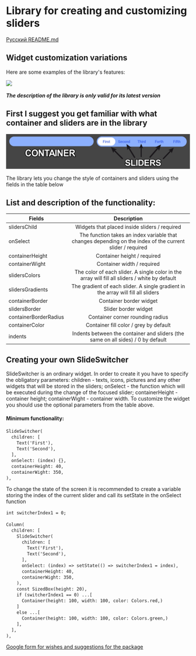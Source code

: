 # Library for creating and customizing sliders

[Русский README.md](README.ru.md)

## Widget customization variations

Here are some examples of the library's features:

![](.github/switchers_example.gif)

***The description of the library is only valid for its latest version***

## First I suggest you get familiar with what container and sliders are in the library

![](.github/container_sliders.png)

The library lets you change the style of containers and sliders using the fields in the table below

## List and description of the functionality:

| Fields           | Description                                   |
| ---------------- |:---------------------------------------------:|
| slidersChild     | Widgets that placed inside sliders / required |
| onSelect | The function takes an index variable that changes depending on the index of the current slider / required|
| containerHeight | Container height / required |
| containerWight | Container width / required |
| slidersColors | The color of each slider. A single color in the array will fill all sliders / white by default |
| slidersGradients | The gradient of each slider. A single gradient in the array will fill all sliders |
| containerBorder | Container border widget |
| slidersBorder | Slider border widget |
| containerBorderRadius | Container corner rounding radius |
| containerColor | Container fill color / grey by default |
| indents | Indents between the container and sliders (the same on all sides) / 0 by default |

## Creating your own SlideSwitcher

SlideSwitcher is an ordinary widget. In order to create it you have to specify the obligatory parameters:
children - texts, icons, pictures and any other widgets that will be stored in the sliders;
onSelect - the function which will be executed during the change of the focused slider;
containerHeight - container height; containerWight - container width. To customize the widget
you should use the optional parameters from the table above.

#### Minimum functionality:

```
SlideSwitcher(
  children: [
    Text('First'),
    Text('Second'),
  ],
  onSelect: (index) {},
  containerHeight: 40,
  containerWight: 350,
),
```

To change the state of the screen it is recommended to create a variable storing the index of the current slider and call its setState
in the onSelect function

```
int switcherIndex1 = 0;

Column(
  children: [
    SlideSwitcher(
      children: [
        Text('First'),
        Text('Second'),
      ],
      onSelect: (index) => setState(() => switcherIndex1 = index),
      containerHeight: 40,
      containerWight: 350,
    ),
    const SizedBox(height: 20),
    if (switcherIndex1 == 0) ...[
      Container(height: 100, width: 100, color: Colors.red,)
    ]
    else ...[
      Container(height: 100, width: 100, color: Colors.green,)
    ],
  ],
),
```

[Google form for wishes and suggestions for the package](https://forms.gle/3Hghayy4yTnj1mjt7)
